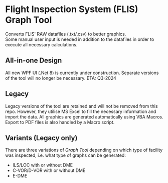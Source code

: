 # Flight Inspection System (FLIS) Graph Tool
Converts FLIS' RAW datafiles (.txt/.csv) to better graphics.  
Some manual user input is needed in addition to the datafiles in order to execute all necessary calculations.

## All-in-one Design
All new WPF UI (.Net 8) is currently under construction.
Separate versions of the tool will no longer be necessary.
ETA: Q3-2024

## Legacy
Legacy versions of the tool are retained and will not be removed from this repo. However, they utilise MS Excel to fill the necessary information and import the data.
All graphics are generated automatically using VBA Macros. Export to PDF files is also handled by a Macro script.  

## Variants (Legacy only)
There are three variations of *Graph Tool* depending on which type of facility was inspected, i.e. what type of graphs can be generated: 
* ILS/LOC with or without DME
* C-VOR/D-VOR with or without DME
* E-DME
